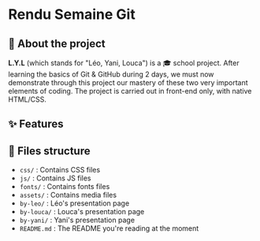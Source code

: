 # Rendu Semaine Git

## 📕 About the project

**L.Y.L** (which stands for "Léo, Yani, Louca") is a 🎓 school project. After learning the basics of Git & GitHub during 2 days, we must now demonstrate through this project our mastery of these two very important elements of coding.
The project is carried out in front-end only, with native HTML/CSS.

## ✨ Features

## 📁 Files structure

- `css/` : Contains CSS files
- `js/` : Contains JS files
- `fonts/` : Contains fonts files
- `assets/` : Contains media files
- `by-leo/` : Léo's presentation page
- `by-louca/` : Louca's presentation page
- `by-yani/` : Yani's presentation page
- `README.md` : The README you're reading at the moment
